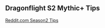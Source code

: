 ## Dragonflight S2 Mythic+ Tips

[Reddit.com Season2 Tips](https://www.reddit.com/r/CompetitiveWoW/comments/13guswk/dragonflight_s2_mythic_tips/)
